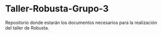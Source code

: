 # Taller-Robusta-Grupo-3
Repositorio donde estarán los documentos necesarios para la realización del taller de Robusta.

